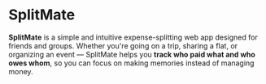 # SplitMate
**SplitMate** is a simple and intuitive expense-splitting web app designed for friends and groups. Whether you're going on a trip, sharing a flat, or organizing an event — SplitMate helps you **track who paid what and who owes whom**, so you can focus on making memories instead of managing money.
